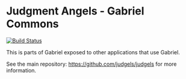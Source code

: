 # Judgment Angels - Gabriel Commons

[![Build Status](https://travis-ci.org/judgels/gabrielcommons.svg?branch=master)](https://travis-ci.org/judgels/gabrielcommons)

This is parts of Gabriel exposed to other applications that use Gabriel.

See the main repository: https://github.com/judgels/judgels for more information.
